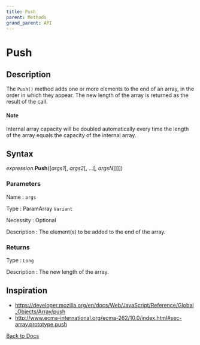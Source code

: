 ```yaml
---
title: Push
parent: Methods
grand_parent: API
---
```


# Push

## Description
The `Push()` method adds one or more elements to the end of an array, in the order in which they appear. The new length of the array is returned as the result of the call.

#### Note
Internal array capacity will be doubled automatically every time the length of the array equals the capacity of the internal array.

## Syntax

*expression*.**Push**([*args1*[, *args2*[, ...[, *argsN*]]]])

### Parameters

Name 
: `args`

Type
: ParamArray `Variant`

Necessity
: Optional

Description
: The element(s) to be added to the end of the array.

### Returns

Type
: `Long`

Description
: The new length of the array.

## Inspiration
* <https://developer.mozilla.org/en/docs/Web/JavaScript/Reference/Global_Objects/Array/push>
* <http://www.ecma-international.org/ecma-262/10.0/index.html#sec-array.prototype.push>


[Back to Docs](https://senipah.github.io/VBA-Better-Array/)